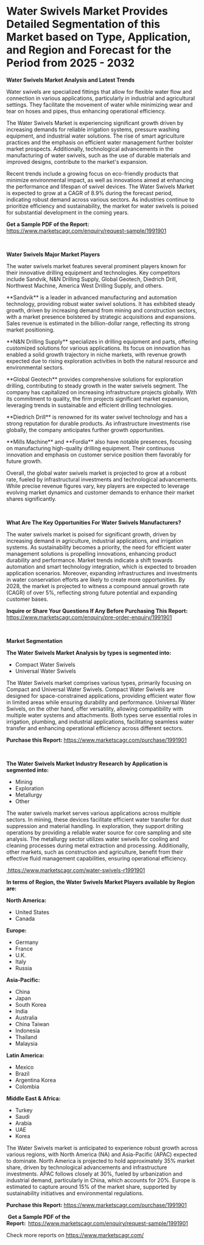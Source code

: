 <p><h1>Water Swivels Market Provides Detailed Segmentation of this Market based on Type, Application, and Region and Forecast for the Period from 2025 - 2032</h1></p><p><strong>Water Swivels Market Analysis and Latest Trends</strong></p>
<p><p>Water swivels are specialized fittings that allow for flexible water flow and connection in various applications, particularly in industrial and agricultural settings. They facilitate the movement of water while minimizing wear and tear on hoses and pipes, thus enhancing operational efficiency.</p><p>The Water Swivels Market is experiencing significant growth driven by increasing demands for reliable irrigation systems, pressure washing equipment, and industrial water solutions. The rise of smart agriculture practices and the emphasis on efficient water management further bolster market prospects. Additionally, technological advancements in the manufacturing of water swivels, such as the use of durable materials and improved designs, contribute to the market's expansion.</p><p>Recent trends include a growing focus on eco-friendly products that minimize environmental impact, as well as innovations aimed at enhancing the performance and lifespan of swivel devices. The Water Swivels Market is expected to grow at a CAGR of 8.9% during the forecast period, indicating robust demand across various sectors. As industries continue to prioritize efficiency and sustainability, the market for water swivels is poised for substantial development in the coming years.</p></p>
<p><strong>Get a Sample PDF of the Report:&nbsp;</strong> <a href="https://www.marketscagr.com/enquiry/request-sample/1991901?utm_campaign=2208&utm_medium=2&utm_source=Github&utm_content=ia&utm_term=17022025&utm_id=water-swivels">https://www.marketscagr.com/enquiry/request-sample/1991901</a></p>
<p>&nbsp;</p>
<p><strong>Water Swivels Major Market Players</strong></p>
<p><p>The water swivels market features several prominent players known for their innovative drilling equipment and technologies. Key competitors include Sandvik, N&N Drilling Supply, Global Geotech, Diedrich Drill, Northwest Machine, America West Drilling Supply, and others.</p><p>**Sandvik** is a leader in advanced manufacturing and automation technology, providing robust water swivel solutions. It has exhibited steady growth, driven by increasing demand from mining and construction sectors, with a market presence bolstered by strategic acquisitions and expansions. Sales revenue is estimated in the billion-dollar range, reflecting its strong market positioning.</p><p>**N&N Drilling Supply** specializes in drilling equipment and parts, offering customized solutions for various applications. Its focus on innovation has enabled a solid growth trajectory in niche markets, with revenue growth expected due to rising exploration activities in both the natural resource and environmental sectors.</p><p>**Global Geotech** provides comprehensive solutions for exploration drilling, contributing to steady growth in the water swivels segment. The company has capitalized on increasing infrastructure projects globally. With its commitment to quality, the firm projects significant market expansion, leveraging trends in sustainable and efficient drilling technologies.</p><p>**Diedrich Drill** is renowned for its water swivel technology and has a strong reputation for durable products. As infrastructure investments rise globally, the company anticipates further growth opportunities. </p><p>**Mills Machine** and **Fordia** also have notable presences, focusing on manufacturing high-quality drilling equipment. Their continuous innovation and emphasis on customer service position them favorably for future growth.</p><p>Overall, the global water swivels market is projected to grow at a robust rate, fueled by infrastructural investments and technological advancements. While precise revenue figures vary, key players are expected to leverage evolving market dynamics and customer demands to enhance their market shares significantly.</p></p>
<p>&nbsp;</p>
<p><strong>What Are The Key Opportunities For Water Swivels Manufacturers?</strong></p>
<p><p>The water swivels market is poised for significant growth, driven by increasing demand in agriculture, industrial applications, and irrigation systems. As sustainability becomes a priority, the need for efficient water management solutions is propelling innovations, enhancing product durability and performance. Market trends indicate a shift towards automation and smart technology integration, which is expected to broaden application scenarios. Moreover, expanding infrastructures and investments in water conservation efforts are likely to create more opportunities. By 2028, the market is projected to witness a compound annual growth rate (CAGR) of over 5%, reflecting strong future potential and expanding customer bases.</p></p>
<p><strong>Inquire or Share Your Questions If Any Before Purchasing This Report:</strong> <a href="https://www.marketscagr.com/enquiry/pre-order-enquiry/1991901?utm_campaign=2208&utm_medium=2&utm_source=Github&utm_content=ia&utm_term=17022025&utm_id=water-swivels">https://www.marketscagr.com/enquiry/pre-order-enquiry/1991901</a></p>
<p>&nbsp;</p>
<p><strong>Market Segmentation</strong></p>
<p><strong>The Water Swivels Market Analysis by types is segmented into:</strong></p>
<p><ul><li>Compact Water Swivels</li><li>Universal Water Swivels</li></ul></p>
<p><p>The Water Swivels market comprises various types, primarily focusing on Compact and Universal Water Swivels. Compact Water Swivels are designed for space-constrained applications, providing efficient water flow in limited areas while ensuring durability and performance. Universal Water Swivels, on the other hand, offer versatility, allowing compatibility with multiple water systems and attachments. Both types serve essential roles in irrigation, plumbing, and industrial applications, facilitating seamless water transfer and enhancing operational efficiency across different sectors.</p></p>
<p><strong>Purchase this Report:&nbsp;</strong><a href="https://www.marketscagr.com/purchase/1991901?utm_campaign=2208&utm_medium=2&utm_source=Github&utm_content=ia&utm_term=17022025&utm_id=water-swivels">https://www.marketscagr.com/purchase/1991901</a></p>
<p>&nbsp;</p>
<p><strong>The Water Swivels Market Industry Research by Application is segmented into:</strong></p>
<p><ul><li>Mining</li><li>Exploration</li><li>Metallurgy</li><li>Other</li></ul></p>
<p><p>The water swivels market serves various applications across multiple sectors. In mining, these devices facilitate efficient water transfer for dust suppression and material handling. In exploration, they support drilling operations by providing a reliable water source for core sampling and site analysis. The metallurgy sector utilizes water swivels for cooling and cleaning processes during metal extraction and processing. Additionally, other markets, such as construction and agriculture, benefit from their effective fluid management capabilities, ensuring operational efficiency.</p></p>
<p><a href="https://www.marketscagr.com/water-swivels-r1991901?utm_campaign=2208&utm_medium=2&utm_source=Github&utm_content=ia&utm_term=17022025&utm_id=water-swivels">&nbsp;https://www.marketscagr.com/water-swivels-r1991901</a></p>
<p><strong>In terms of Region, the Water Swivels Market Players available by Region are:</strong></p>
<p>
    <p> <strong> North America: </strong>
        <ul>
            <li>United States</li>
            <li>Canada</li>
        </ul>
        </p> 
    <p> <strong> Europe: </strong>
        <ul>
            <li>Germany</li>
            <li>France</li>
            <li>U.K.</li>
            <li>Italy</li>
            <li>Russia</li>
        </ul>
        </p> 
    <p> <strong> Asia-Pacific: </strong>
        <ul>
            <li>China</li>
            <li>Japan</li>
            <li>South Korea</li>
            <li>India</li>
            <li>Australia</li>
            <li>China Taiwan</li>
            <li>Indonesia</li>
            <li>Thailand</li>
            <li>Malaysia</li>
        </ul>
        </p> 
    <p> <strong> Latin America: </strong>
        <ul>
            <li>Mexico</li>
            <li>Brazil</li>
            <li>Argentina Korea</li>
            <li>Colombia</li>
        </ul>
        </p> 
    <p> <strong> Middle East & Africa: </strong>
        <ul>
            <li>Turkey</li>
            <li>Saudi</li>
            <li>Arabia</li>
            <li>UAE</li>
            <li>Korea</li>
        </ul>
    </p>
    </p>
<p><p>The Water Swivels market is anticipated to experience robust growth across various regions, with North America (NA) and Asia-Pacific (APAC) expected to dominate. North America is projected to hold approximately 35% market share, driven by technological advancements and infrastructure investments. APAC follows closely at 30%, fueled by urbanization and industrial demand, particularly in China, which accounts for 20%. Europe is estimated to capture around 15% of the market share, supported by sustainability initiatives and environmental regulations.</p></p>
<p><strong>Purchase this Report: </strong><a href="https://www.marketscagr.com/purchase/1991901?utm_campaign=2208&utm_medium=2&utm_source=Github&utm_content=ia&utm_term=17022025&utm_id=water-swivels">https://www.marketscagr.com/purchase/1991901</a></p>
<p>&nbsp;<strong>Get a Sample PDF of the Report:&nbsp;&nbsp;</strong><a href="https://www.marketscagr.com/enquiry/request-sample/1991901?utm_campaign=2208&utm_medium=2&utm_source=Github&utm_content=ia&utm_term=17022025&utm_id=water-swivels">https://www.marketscagr.com/enquiry/request-sample/1991901</a></p>
<p><strong></strong></p>
<p>Check more reports on <a href="https://www.marketscagr.com/?utm_campaign=2208&utm_medium=2&utm_source=Github&utm_content=ia&utm_term=17022025&utm_id=water-swivels">https://www.marketscagr.com/</a></p>